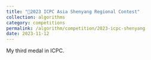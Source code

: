 ```yaml
---
title: "🥉2023 ICPC Asia Shenyang Regional Contest"
collection: algorithms
category: competitions
permalink: /algorithm/competition/2023-icpc-shenyang
date: 2023-11-12
---
```


My third medal in ICPC.
